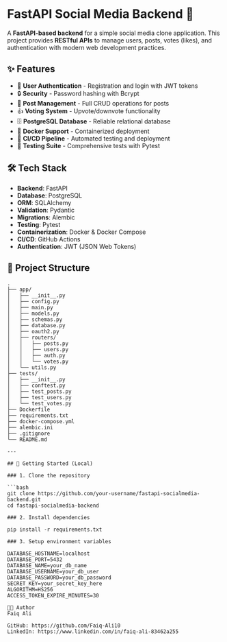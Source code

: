 # FastAPI Social Media Backend 🚀

A **FastAPI-based backend** for a simple social media clone application. This project provides **RESTful APIs** to manage users, posts, votes (likes), and authentication with modern web development practices.

## ✨ Features

- 🔐 **User Authentication** - Registration and login with JWT tokens
- 🔒 **Security** - Password hashing with Bcrypt
- 📝 **Post Management** - Full CRUD operations for posts
- 👍 **Voting System** - Upvote/downvote functionality
- 🗄️ **PostgreSQL Database** - Reliable relational database
- 🐳 **Docker Support** - Containerized deployment
- 🔄 **CI/CD Pipeline** - Automated testing and deployment
- 🧪 **Testing Suite** - Comprehensive tests with Pytest

## 🛠️ Tech Stack

- **Backend**: FastAPI
- **Database**: PostgreSQL
- **ORM**: SQLAlchemy
- **Validation**: Pydantic
- **Migrations**: Alembic
- **Testing**: Pytest
- **Containerization**: Docker & Docker Compose
- **CI/CD**: GitHub Actions
- **Authentication**: JWT (JSON Web Tokens)

## 📁 Project Structure

```text
.
├── app/
│   ├── __init__.py
│   ├── config.py
│   ├── main.py
│   ├── models.py
│   ├── schemas.py
│   ├── database.py
│   ├── oauth2.py
│   ├── routers/
│   │   ├── posts.py
│   │   ├── users.py
│   │   ├── auth.py
│   │   └── votes.py
│   └── utils.py
├── tests/
│   ├── __init__.py
│   ├── conftest.py
│   ├── test_posts.py
│   ├── test_users.py
│   └── test_votes.py
├── Dockerfile
├── requirements.txt
├── docker-compose.yml
├── alembic.ini
├── .gitignore
└── README.md

---

## 🚀 Getting Started (Local)

### 1. Clone the repository

```bash
git clone https://github.com/your-username/fastapi-socialmedia-backend.git
cd fastapi-socialmedia-backend

### 2. Install dependencies

pip install -r requirements.txt

### 3. Setup environment variables

DATABASE_HOSTNAME=localhost
DATABASE_PORT=5432
DATABASE_NAME=your_db_name
DATABASE_USERNAME=your_db_user
DATABASE_PASSWORD=your_db_password
SECRET_KEY=your_secret_key_here
ALGORITHM=HS256
ACCESS_TOKEN_EXPIRE_MINUTES=30

👨‍💻 Author
Faiq Ali

GitHub: https://github.com/Faiq-Ali10
LinkedIn: https://www.linkedin.com/in/faiq-ali-83462a255

